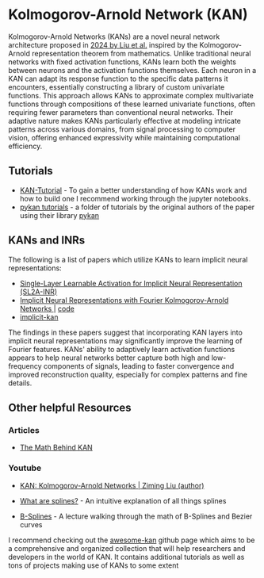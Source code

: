 # Kolmogorov-Arnold Network (KAN)

Kolmogorov-Arnold Networks (KANs) are a novel neural network architecture proposed in [2024 by Liu et al.](https://arxiv.org/abs/2404.19756) inspired by the Kolmogorov-Arnold representation theorem from mathematics. Unlike traditional neural networks with fixed activation functions, KANs learn both the weights between neurons and the activation functions themselves. Each neuron in a KAN can adapt its response function to the specific data patterns it encounters, essentially constructing a library of custom univariate functions. This approach allows KANs to approximate complex multivariate functions through compositions of these learned univariate functions, often requiring fewer parameters than conventional neural networks. Their adaptive nature makes KANs particularly effective at modeling intricate patterns across various domains, from signal processing to computer vision, offering enhanced expressivity while maintaining computational efficiency.



## Tutorials
* [KAN-Tutorial](https://github.com/pg2455/KAN-Tutorial) - To gain a better understanding of how KANs work and how to build one I recommend working through the jupyter notebooks.
* [pykan tutorials](https://github.com/KindXiaoming/pykan/tree/master/tutorials/Example) - a folder of tutorials by the original authors of the paper using their library [pykan](https://kindxiaoming.github.io/pykan/intro.html)

## KANs and INRs

The following is a list of papers which utilize KANs to learn implicit neural representations:
* [Single-Layer Learnable Activation for Implicit Neural Representation (SL2A-INR)](https://arxiv.org/abs/2409.10836)
* [Implicit Neural Representations with Fourier Kolmogorov-Arnold Networks
](https://arxiv.org/abs/2409.09323) | [code](https://github.com/Ali-Meh619/FKAN)
* [implicit-kan](https://github.com/belkakari/implicit-kan)

The findings in these papers suggest that incorporating KAN layers into implicit neural representations may significantly improve the learning of Fourier features. KANs' ability to adaptively learn activation functions appears to help neural networks better capture both high and low-frequency components of signals, leading to faster convergence and improved reconstruction quality, especially for complex patterns and fine details.

## Other helpful Resources
### Articles
* [The Math Behind KAN](https://towardsdatascience.com/the-math-behind-kan-kolmogorov-arnold-networks-7c12a164ba95/)

### Youtube
* [KAN: Kolmogorov-Arnold Networks | Ziming Liu (author)](https://www.youtube.com/watch?v=AUDHb-tnlB0)
* [What are splines?](https://youtu.be/jvPPXbo87ds?si=CmZVMfFgOBvrkWO1) - An intuitive explanation of all things splines

* [B-Splines](https://www.youtube.com/live/qhQrRCJ-mVg?si=AQaK9X3wBtYCAVT3) - A lecture walking through the math of B-Splines and Bezier curves 

I recommend checking out the [awesome-kan](https://github.com/mintisan/awesome-kan?tab=readme-ov-file#table-of-contents) github page which aims to be a comprehensive and organized collection that will help researchers and developers in the world of KAN. It contains additional tutorials as well as tons of projects making use of KANs to some extent